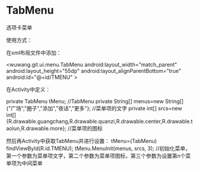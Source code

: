 # TabMenu

  选项卡菜单
  
  使用方式：
  
  在xml布局文件中添加：
  
   <wuwang.git.ui.menu.TabMenu 
      android:layout_width="match_parent"
      android:layout_height="55dp"
      android:layout_alignParentBottom="true"
      android:id="@+id/TMENU"
      >


  在Activity中定义：
  
  private TabMenu tMenu;    //TabMenu
	private String[] menus=new String[]{"广场","圈子","添加","夜话","更多"};  //菜单项的文字
	private int[] srcs=new int[]{R.drawable.guangchang,R.drawable.quanzi,R.drawable.center,R.drawable.taolun,R.drawable.more};   //菜单项的图标

  然后再Activity中获取TabMenu并进行设置：
  tMenu=(TabMenu) findViewById(R.id.TMENU);
	tMenu.MenuInit(menus, srcs, 3);           //初始化菜单，第一个参数为菜单项文字，第二个参数为菜单项图标，第三个参数为设置第n个菜单项为中间菜单
	
